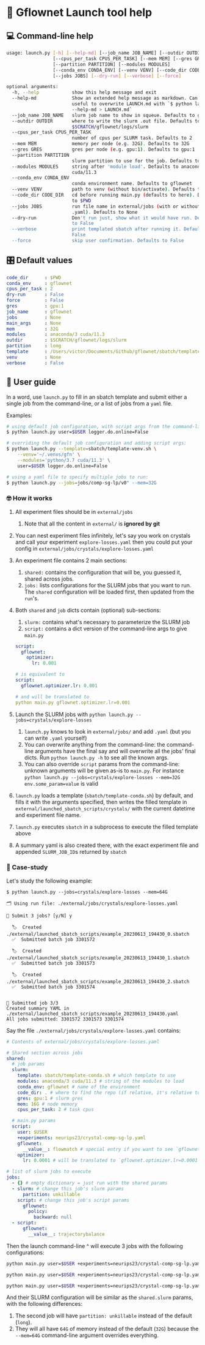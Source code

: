# 🤝 Gflownet Launch tool help

## 💻 Command-line help

```sh
usage: launch.py [-h] [--help-md] [--job_name JOB_NAME] [--outdir OUTDIR]
                 [--cpus_per_task CPUS_PER_TASK] [--mem MEM] [--gres GRES]
                 [--partition PARTITION] [--modules MODULES]
                 [--conda_env CONDA_ENV] [--venv VENV] [--code_dir CODE_DIR]
                 [--jobs JOBS] [--dry-run] [--verbose] [--force]

optional arguments:
  -h, --help            show this help message and exit
  --help-md             Show an extended help message as markdown. Can be
                        useful to overwrite LAUNCH.md with `$ python launch.py
                        --help-md > LAUNCH.md`
  --job_name JOB_NAME   slurm job name to show in squeue. Defaults to gflownet
  --outdir OUTDIR       where to write the slurm .out file. Defaults to
                        $SCRATCH/gflownet/logs/slurm
  --cpus_per_task CPUS_PER_TASK
                        number of cpus per SLURM task. Defaults to 2
  --mem MEM             memory per node (e.g. 32G). Defaults to 32G
  --gres GRES           gres per node (e.g. gpu:1). Defaults to gpu:1
  --partition PARTITION
                        slurm partition to use for the job. Defaults to long
  --modules MODULES     string after 'module load'. Defaults to anaconda/3
                        cuda/11.3
  --conda_env CONDA_ENV
                        conda environment name. Defaults to gflownet
  --venv VENV           path to venv (without bin/activate). Defaults to None
  --code_dir CODE_DIR   cd before running main.py (defaults to here). Defaults
                        to $PWD
  --jobs JOBS           run file name in external/jobs (with or without
                        .yaml). Defaults to None
  --dry-run             Don't run just, show what it would have run. Defaults
                        to False
  --verbose             print templated sbatch after running it. Defaults to
                        False
  --force               skip user confirmation. Defaults to False

```

## 🎛️ Default values

```yaml
code_dir      : $PWD
conda_env     : gflownet
cpus_per_task : 2
dry-run       : False
force         : False
gres          : gpu:1
job_name      : gflownet
jobs          : None
main_args     : None
mem           : 32G
modules       : anaconda/3 cuda/11.3
outdir        : $SCRATCH/gflownet/logs/slurm
partition     : long
template      : /Users/victor/Documents/Github/gflownet/sbatch/template-conda.sh
venv          : None
verbose       : False
```

## 🥳 User guide

In a word, use `launch.py` to fill in an sbatch template and submit either
a single job from the command-line, or a list of jobs from a `yaml` file.

Examples:

```sh
# using default job configuration, with script args from the command-line:
$ python launch.py user=$USER logger.do.online=False

# overriding the default job configuration and adding script args:
$ python launch.py --template=sbatch/template-venv.sh \
    --venv='~/.venvs/gfn' \
    --modules='python/3.7 cuda/11.3' \
    user=$USER logger.do.online=False

# using a yaml file to specify multiple jobs to run:
$ python launch.py --jobs=jobs/comp-sg-lp/v0" --mem=32G
```

### 🤓 How it works

1. All experiment files should be in `external/jobs`
    1. Note that all the content in `external/` is **ignored by git**
2. You can nest experiment files infinitely, let's say you work on crystals and call your experiment `explore-losses.yaml` then you could put your config in `external/jobs/crystals/explore-losses.yaml`
3. An experiment file contains 2 main sections:
    1. `shared:` contains the configuration that will be, you guessed it, shared across jobs.
    2. `jobs:` lists configurations for the SLURM jobs that you want to run. The `shared` configuration will be loaded first, then updated from the `run`'s.
4. Both `shared` and `job` dicts contain (optional) sub-sections:
    1. `slurm:` contains what's necessary to parameterize the SLURM job
    2. `script:` contains a dict version of the command-line args to give `main.py`

    ```yaml
    script:
      gflownet:
        optimizer:
          lr: 0.001

    # is equivalent to
    script:
      gflownet.optimizer.lr: 0.001

    # and will be translated to
    python main.py gflownet.optimizer.lr=0.001
    ```

5. Launch the SLURM jobs with `python launch.py --jobs=crystals/explore-losses`
    1. `launch.py` knows to look in `external/jobs/` and add `.yaml` (but you can write `.yaml` yourself)
    2. You can overwrite anything from the command-line: the command-line arguments have the final say and will overwrite all the jobs' final dicts. Run `python launch.py -h` to see all the known args.
    3. You can also override `script` params from the command-line: unknown arguments will be given as-is to `main.py`. For instance `python launch.py --jobs=crystals/explore-losses --mem=32G env.some_param=value` is valid
6. `launch.py` loads a template (`sbatch/template-conda.sh`) by default, and fills it with the arguments specified, then writes the filled template in `external/launched_sbatch_scripts/crystals/` with the current datetime and experiment file name.
7. `launch.py` executes `sbatch` in a subprocess to execute the filled template above
8. A summary yaml is also created there, with the exact experiment file and appended `SLURM_JOB_ID`s returned by `sbatch`

### 📝 Case-study

Let's study the following example:

```
$ python launch.py --jobs=crystals/explore-losses --mem=64G

🗂 Using run file: ./external/jobs/crystals/explore-losses.yaml

🚨 Submit 3 jobs? [y/N] y

  🏷  Created ./external/launched_sbatch_scripts/example_20230613_194430_0.sbatch
  ✅  Submitted batch job 3301572

  🏷  Created ./external/launched_sbatch_scripts/example_20230613_194430_1.sbatch
  ✅  Submitted batch job 3301573

  🏷  Created ./external/launched_sbatch_scripts/example_20230613_194430_2.sbatch
  ✅  Submitted batch job 3301574


🚀 Submitted job 3/3
Created summary YAML in ./external/launched_sbatch_scripts/example_20230613_194430.yaml
All jobs submitted: 3301572 3301573 3301574
```

Say the file `./external/jobs/crystals/explore-losses.yaml` contains:

```yaml
# Contents of external/jobs/crystals/explore-losses.yaml

# Shared section across jobs
shared:
  # job params
  slurm:
    template: sbatch/template-conda.sh # which template to use
    modules: anaconda/3 cuda/11.3 # string of the modules to load
    conda_env: gflownet # name of the environment
    code_dir: . # where to find the repo (if relative, it's relative to where you run the `python` command)
    gres: gpu:1 # slurm gres
    mem: 16G # node memory
    cpus_per_task: 2 # task cpus

  # main.py params
  script:
    user: $USER
    +experiments: neurips23/crystal-comp-sg-lp.yaml
    gflownet:
      __value__: flowmatch # special entry if you want to see `gflownet=flowmatch`
    optimizer:
      lr: 0.0001 # will be translated to `gflownet.optimizer.lr=0.0001`

# list of slurm jobs to execute
jobs:
  - {} # empty dictionary = just run with the shared params
  - slurm: # change this job's slurm params
      partition: unkillable
    script: # change this job's script params
      gflownet:
        policy:
          backward: null
  - script:
      gflownet:
        __value__: trajectorybalance
```

Then the launch command-line ^ will execute 3 jobs with the following configurations:

```bash
python main.py user=$USER +experiments=neurips23/crystal-comp-sg-lp.yaml gflownet=flowmatch gflownet.optimizer.lr=0.0001

python main.py user=$USER +experiments=neurips23/crystal-comp-sg-lp.yaml gflownet=flowmatch gflownet.optimizer.lr=0.0001 gflownet.policy.backward=None

python main.py user=$USER +experiments=neurips23/crystal-comp-sg-lp.yaml gflownet=trajectorybalance gflownet.optimizer.lr=0.0001
```

And their SLURM configuration will be similar as the `shared.slurm` params, with the following differences:

1. The second job will have `partition: unkillable` instead of the default (`long`).
2. They will all have `64G` of memory instead of the default (`32G`) because the `--mem=64G` command-line
    argument overrides everything.
